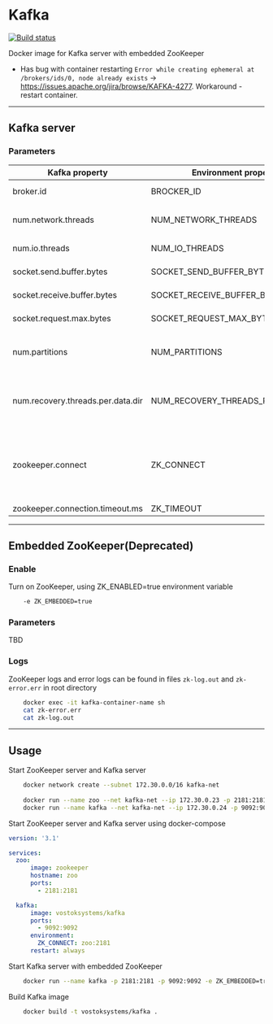 # Kafka

[![Build status](https://travis-ci.org/vostoksystems/kafka.svg?branch=release)](https://travis-ci.org/vostoksystems/kafka)

Docker image for Kafka server with embedded ZooKeeper

- Has bug with container restarting `Error while creating ephemeral at /brokers/ids/0, node already exists` -> https://issues.apache.org/jira/browse/KAFKA-4277. Workaround - restart container.

- - - -

## Kafka server
### Parameters
| Kafka property | Environment property | Default value | Description |
| -------------- | -------------------- | ------------- | ----------- |
| broker.id | BROCKER_ID | 0 | The id of the broker. This must be set to a unique integer for each broker. |
| num.network.threads  | NUM_NETWORK_THREADS | 3 | The number of threads that the server uses for receiving requests from the network and sending responses to the network |
| num.io.threads | NUM_IO_THREADS | 8 | The number of threads that the server uses for processing requests, which may include disk I/O |
| socket.send.buffer.bytes | SOCKET_SEND_BUFFER_BYTES | 102400 | The send buffer (SO_SNDBUF) used by the socket server |
| socket.receive.buffer.bytes | SOCKET_RECEIVE_BUFFER_BYTES | 102400 | The receive buffer (SO_RCVBUF) used by the socket server |
| socket.request.max.bytes | SOCKET_REQUEST_MAX_BYTES | 104857600 | The maximum size of a request that the socket server will accept (protection against OOM) |
| num.partitions | NUM_PARTITIONS | 1 | The default number of log partitions per topic. More partitions allow greater parallelism for consumption, but this will also result in more files across the brokers. |
| num.recovery.threads.per.data.dir | NUM_RECOVERY_THREADS_PER_DATA_DIR | 1 | The number of threads per data directory to be used for log recovery at startup and flushing at shutdown. This value is recommended to be increased for installations with data dirs located in RAID array. |
| zookeeper.connect | ZK_CONNECT | localhost:2181 | Zookeeper connection string (see zookeeper docs for details). This is a comma separated host:port pairs, each corresponding to a zk server. e.g. "127.0.0.1:3000,127.0.0.1:3001,127.0.0.1:3002". You can also append an optional chroot string to the urls to specify the root directory for all kafka znodes. |
| zookeeper.connection.timeout.ms | ZK_TIMEOUT | 6000 | Timeout in ms for connecting to zookeeper |


- - - - 

## Embedded ZooKeeper(Deprecated)
### Enable
Turn on ZooKeeper, using ZK_ENABLED=true environment variable
```bash
    -e ZK_EMBEDDED=true
```

### Parameters
TBD

### Logs
ZooKeeper logs and error logs can be found in files `zk-log.out` and `zk-error.err` in root directory
```bash
    docker exec -it kafka-container-name sh
    cat zk-error.err
    cat zk-log.out
```

- - - -

## Usage
Start ZooKeeper server and Kafka server
```bash
    docker network create --subnet 172.30.0.0/16 kafka-net
    
    docker run --name zoo --net kafka-net --ip 172.30.0.23 -p 2181:2181 zookeeper:3.4.13
    docker run --name kafka --net kafka-net --ip 172.30.0.24 -p 9092:9092 -e ZK_CONNECT=172.30.0.23:2181 vostoksystems/kafka
```

Start ZooKeeper server and Kafka server using docker-compose
```yaml
version: '3.1'

services:
  zoo:
      image: zookeeper
      hostname: zoo
      ports:
        - 2181:2181

  kafka:
      image: vostoksystems/kafka
      ports:
        - 9092:9092
      environment:
        ZK_CONNECT: zoo:2181
      restart: always    
```

Start Kafka server with embedded ZooKeeper
```bash
    docker run --name kafka -p 2181:2181 -p 9092:9092 -e ZK_EMBEDDED=true vostoksystems/kafka
```

Build Kafka image
```bash
    docker build -t vostoksystems/kafka .
```